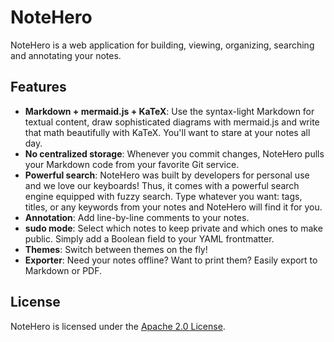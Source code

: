 # NoteHero
NoteHero is a web application for building, viewing, organizing, searching and annotating your notes.

## Features
- **Markdown + mermaid.js + KaTeX**: Use the syntax-light Markdown for textual content, draw sophisticated diagrams with mermaid.js and write that math beautifully  with KaTeX. You'll want to stare at your notes all day.
- **No centralized storage**: Whenever you commit changes, NoteHero pulls your Markdown code from your favorite Git service.
- **Powerful search**: NoteHero was built by developers for personal use and we love our keyboards! Thus, it comes with a powerful search engine equipped with fuzzy search. Type whatever you want: tags, titles, or any keywords from your notes and NoteHero will find it for you.
- **Annotation**: Add line-by-line comments to your notes.
- **sudo mode**: Select which notes to keep private and which ones to make public. Simply add a Boolean field to your YAML frontmatter.
- **Themes**: Switch between themes on the fly!
- **Exporter**: Need your notes offline? Want to print them? Easily export to Markdown or PDF.

## License
NoteHero is licensed under the [Apache 2.0 License](LICENSE).
